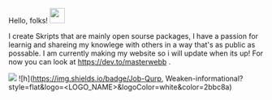 Hello, folks! <img src="https://raw.githubusercontent.com/MartinHeinz/MartinHeinz/master/wave.gif" width="30px">



I create Skripts that are mainly open sourse packages, I have a passion for learnig and shareing my knowlege with others in a way that's as public as possable. I am currently making my website so i will update when its up! For now you can look at https://dev.to/masterwebb .


![](https://img.shields.io/badge/Laguage-Script-informational?style=flat&logo=<LOGO_NAME>&logoColor=white&color=2bbc8a)
![h](https://img.shields.io/badge/Job-Qurp, Weaken-informational?style=flat&logo=<LOGO_NAME>&logoColor=white&color=2bbc8a)

